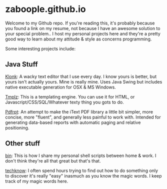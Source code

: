 # zaboople.github.io
Welcome to my Github repo. If you're reading this, it's probably because you found a link on my resume, not because I have an awesome solution to your special problem.. I host my personal projects here and they're a pretty good way to learn about my attitude & style as concerns programming.

Some interesting projects include:

## Java Stuff
[Klonk](https://github.com/zaboople/klonk): A wacky text editor that I use every day. I know yours is better, but yours isn't actually yours. Mine is really mine. Uses Java Swing but includes native executable generation for OSX & MS Windows.

[Tmplz](https://github.com/zaboople/tmplz): This is a templating engine. You can use it for HTML, or Javascript/CSS/SQL/Whatever texty thing you gots to do.

[Pdfrpt](https://github.com/zaboople/pdfrpt): An attempt to make the iText PDF library a little bit simpler, more concise, more "fluent", and generally less painful to work with. Intended for generating data-based reports with automatic paging and relative positioning.

## Other stuff
[bin](https://github.com/zaboople/bin): This is how I share my personal shell scripts between home & work. I don't think they're all that great but that's that.

[techknow](https://github.com/zaboople/techknow): I often spend hours trying to find out how to do something only to discover it's really "easy" inasmuch as you know the magic words. I keep track of my magic words here.

